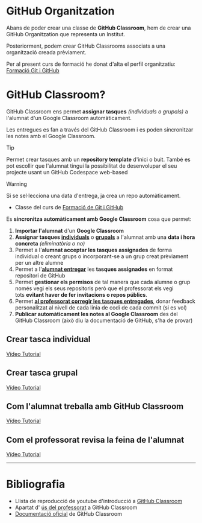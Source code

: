 # GitHub Organitzation
Abans de poder crear una classe de **GitHub Classroom**, hem de crear una GitHub Organitzation que representa un Institut.

Posteriorment, podem crear GitHub Classrooms associats a una organització creada prèviament.

Per al present curs de formació he donat d'alta el perfil organitzatiu: 
[Formació Git i GitHub](https://github.com/git-github-curs-xtec)

# GitHub Classroom?
GitHub Classroom ens permet **assignar tasques** _(individuals o grupals)_ a l'alumnat d'un Google Classroom automàticament.

Les entregues es fan a través del GitHub Classroom i es poden sincronitzar les notes amb el Google Classroom.

>[!TIP]
>Permet crear tasques amb un **repository template** d'inici o buit. 
>També es pot escollir que l'alumnat tingui la possibilitat de desenvolupar el seu projecte usant un GitHub Codespace web-based

>[!WARNING]
>Si se sel·lecciona una data d'entrega, ja crea un repo automàticament.

- Classe del curs de [Formació de Git i GitHub](https://classroom.github.com/classrooms/160751103-github-classroom-curs-xtec)

Es **sincronitza automàticament amb Google Classroom** cosa que permet:
1. **Importar l'alumnat** d'un **Google Classroom**
2. **Assignar tasques [individuals](https://youtu.be/6QzKZ63KLss?list=PLIRjfNq867bewk3ZGV6Z7a16YDNRCpK3u)** o **[grupals](https://youtu.be/QxrA3taZdNM?list=PLIRjfNq867bewk3ZGV6Z7a16YDNRCpK3u)** a l'alumnat amb una **data i hora concreta** *(eliminatòria o no)*
3. Permet a l'**alumnat acceptar les tasques assignades** de forma individual o creant grups o incorporant-se a un grup creat prèviament per un altre alumne
4. Permet a l'**[alumnat entregar](https://youtu.be/ObaFRGp_Eko?list=PLIRjfNq867bewk3ZGV6Z7a16YDNRCpK3u)** les **tasques assignades** en format repositori de GitHub
5. Permet **gestionar els permisos** de tal manera que cada alumne o grup només vegi els seus repositoris però que el professorat els vegi tots **evitant haver de fer invitacions o repos públics**.
6. Permet **[al professorat corregir les tasques entregades](https://youtu.be/g45OJn3UyCU?list=PLIRjfNq867bewk3ZGV6Z7a16YDNRCpK3u)**, donar feedback personalitzat al nivell de cada línia de codi de cada commit (si es vol)
7. **Publicar automàticament les notes al Google Classroom** des del GitHub Classroom (això diu la documentació de GitHub, s'ha de provar)

## Crear tasca individual
[Vídeo Tutorial](https://youtu.be/6QzKZ63KLss?list=PLIRjfNq867bewk3ZGV6Z7a16YDNRCpK3u)

## Crear tasca grupal
[Vídeo Tutorial](https://youtu.be/QxrA3taZdNM?list=PLIRjfNq867bewk3ZGV6Z7a16YDNRCpK3u)

## Com l'alumnat treballa amb GitHub Classroom
[Vídeo Tutorial](https://youtu.be/ObaFRGp_Eko?list=PLIRjfNq867bewk3ZGV6Z7a16YDNRCpK3u)

## Com el professorat revisa la feina de l'alumnat
[Vídeo Tutorial](https://youtu.be/g45OJn3UyCU?list=PLIRjfNq867bewk3ZGV6Z7a16YDNRCpK3u)

---
# Bibliografia
- Llista de reproducció de youtube d'introducció a [GitHub Classroom](https://www.youtube.com/playlist?list=PLIRjfNq867bewk3ZGV6Z7a16YDNRCpK3u)
- Apartat d' [ús del professorat](https://docs.github.com/en/education/manage-coursework-with-github-classroom/teach-with-github-classroom) a GitHub Classroom
- [Documentació oficial](https://docs.github.com/en/education/manage-coursework-with-github-classroom) de GitHub Classroom